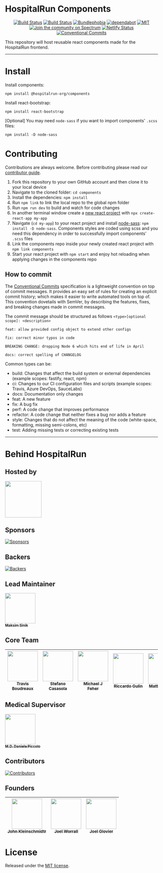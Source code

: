 # HospitalRun Components

<div align="center">

[![Build Status](https://travis-ci.com/HospitalRun/components.svg?branch=master)](https://travis-ci.com/HospitalRun/components)
[![Build Status](https://dev.azure.com/HospitalRun/components/_apis/build/status/HospitalRun.components?branchName=master)](https://dev.azure.com/HospitalRun/components/_build/latest?definitionId=1&branchName=master)
[![Bundlephobia](https://badgen.net/bundlephobia/min/@hospitalrun-org/components)](https://bundlephobia.com/result?p=@hospitalrun-org/components)
[![dependabot](https://badgen.net/dependabot/dependabot/dependabot-core/?icon=dependabot)](https://github.com/HospitalRun/components) [![MIT](https://badgen.net/github/license/HospitalRun/components)](https://github.com/HospitalRun/components/blob/master/LICENSE) [![Join the community on Spectrum](https://withspectrum.github.io/badge/badge.svg)](https://spectrum.chat/hospitalrun) [![Netlify Status](https://api.netlify.com/api/v1/badges/70c843de-c1b2-4e7d-abb5-61939f21f8cb/deploy-status)](https://app.netlify.com/sites/hospitalrun/deploys) [![Conventional Commits](https://img.shields.io/badge/Conventional%20Commits-1.0.0-yellow.svg)](https://conventionalcommits.org)

</div>

This repository will host reusable react components made for the HospitalRun frontend.

---

# Install

Install components:

```
npm install @hospitalrun-org/components
```

Install react-bootstrap:

```
npm install react-bootstrap
```

[Optional] You may need `node-sass` if you want to import components' `.scss` files:

```
npm install -D node-sass
```

# Contributing

Contributions are always welcome. Before contributing please read our [contributor guide](https://github.com/HospitalRun/components/blob/WIP-updates-readme/.github/CONTRIBUTING.md).

1. Fork this repository to your own GitHub account and then clone it to your local device
2. Navigate to the cloned folder: `cd components`
3. Install the dependencies: `npm install`
4. Run `npm link` to link the local repo to the global npm folder
5. Run `npm run dev` to build and watch for code changes
6. In another terminal window create a [new react project](https://reactjs.org/docs/create-a-new-react-app.html#create-react-app) with `npx create-react-app my-app`‌
7. Navigate (`cd my-app`) to your react project and install [node-sass](https://www.npmjs.com/package/node-sass): `npm install -D node-sass`. Components styles are coded using scss and you need this dependency in order to successfully import components' `.scss` files
8. Link the components repo inside your newly created react project with `npm link components`
9. Start your react project with `npm start` and enjoy hot reloading when applying changes in the components repo

## How to commit

The [Conventional Commits](https://www.conventionalcommits.org) specification is a lightweight convention on top of commit messages. It provides an easy set of rules for creating an explicit commit history; which makes it easier to write automated tools on top of. This convention dovetails with SemVer, by describing the features, fixes, and breaking changes made in commit messages.

The commit message should be structured as follows `<type>[optional scope]: <description>`

```
feat: allow provided config object to extend other configs

fix: correct minor typos in code

BREAKING CHANGE: dropping Node 6 which hits end of life in April

docs: correct spelling of CHANGELOG
```

Common types can be:

- build: Changes that affect the build system or external dependencies (example scopes: fastify, react, npm)
- ci: Changes to our CI configuration files and scripts (example scopes: Travis, Azure DevOps, SauceLabs)
- docs: Documentation only changes
- feat: A new feature
- fix: A bug fix
- perf: A code change that improves performance
- refactor: A code change that neither fixes a bug nor adds a feature
- style: Changes that do not affect the meaning of the code (white-space, formatting, missing semi-colons, etc)
- test: Adding missing tests or correcting existing tests

<hr />

# Behind HospitalRun

## Hosted by

[<img src="https://github.com/openjs-foundation/cross-project-council/blob/master/logos/openjsf-color.png?raw=true" width="120px;"/>](https://openjsf.org/projects/#atlarge)

## Sponsors

[![Sponsors](https://opencollective.com/hospitalrun/sponsors.svg?width=890)](https://opencollective.com/hospitalrun/contribute/sponsors-336/checkout)

## Backers

[![Backers](https://opencollective.com/hospitalrun/backers.svg?width=890)](https://opencollective.com/hospitalrun/contribute/backers-335/checkout)

## Lead Maintainer

[<img src="https://avatars2.githubusercontent.com/u/1620916?s=460&v=4" width="100px;"/><br /><sub><b>Maksim Sinik</b></sub>](https://github.com/fox1t)<br />

## Core Team

<!-- prettier-ignore -->
|[<img src="https://avatars1.githubusercontent.com/u/11684?s=460&v=4" width="100px;"/><br /><sub><b>Travis Boudreaux</b></sub>](https://github.com/tjboudreaux) | [<img src="https://avatars3.githubusercontent.com/u/25089405?s=460&v=4" width="100px;"/><br /><sub><b>Stefano Casasola</b></sub>](https://github.com/irvelervel) | [<img src="https://avatars3.githubusercontent.com/u/3400442?s=460&v=4" width="100px;"/><br /><sub><b>Michael J Feher</b></sub>](https://github.com/PhearZero) | [<img src="https://avatars1.githubusercontent.com/u/25009192?s=460&v=4" width="100px;"/><br /><sub><b>Riccardo Gulin</b></sub>](https://github.com/bazuzu666) | [<img src="https://avatars0.githubusercontent.com/u/6388707?s=460&v=4" width="100px;"/><br /><sub><b>Matteo Vivona</b></sub>](https://github.com/tehKapa) |
|---|---|---|---|---|

## Medical Supervisor

[<img src="https://avatars2.githubusercontent.com/u/24660474?s=460&v=4" width="100px;"/><br /><sub><b>M.D. Daniele Piccolo</b></sub>](https://it.linkedin.com/in/danielepiccolo)<br />

## Contributors

[![Contributors](https://opencollective.com/hospitalrun/contributors.svg?width=960&button=false)](https://github.com/HospitalRun/hospitalrun-frontend/graphs/contributors)

## Founders

<!-- prettier-ignore -->
| [<img src="https://avatars0.githubusercontent.com/u/609052?s=460&v=4" width="100px;"/><br /><sub><b>John Kleinschmidtr</b></sub>](https://github.com/jkleinsc) | [<img src="https://avatars0.githubusercontent.com/u/929261?s=400&v=4" width="100px;"/><br /><sub><b>Joel Worrall</b></sub>](https://github.com/tangollama)  | [<img src="https://avatars0.githubusercontent.com/u/1319791?s=460&v=4" width="100px;"/><br /><sub><b>Joel Glovier</b></sub>](https://github.com/jglovier)  |
|---|---|---|

# License

Released under the [MIT license](LICENSE).

